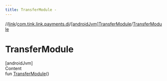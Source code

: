 ```yaml
---
title: TransferModule -
---
```

//[link](../../index.md)/[com.tink.link.payments.di](../index.md)/[[androidJvm]TransferModule](index.md)/[TransferModule](-transfer-module.md)



# TransferModule  
[androidJvm]  
Content  
fun [TransferModule](-transfer-module.md)()  



